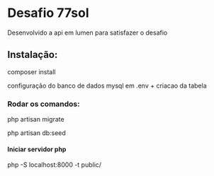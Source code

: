 # Desafio 77sol

Desenvolvido a api em lumen para satisfazer o desafio

## Instalação:

composer install

configuração do banco de dados mysql em .env + criacao da tabela

### Rodar os comandos:

php artisan migrate

php artisan db:seed

#### Iniciar servidor php

php -S localhost:8000 -t public/
